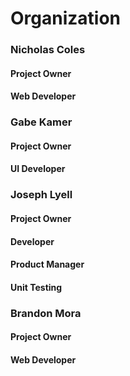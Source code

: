 # Organization

### Nicholas Coles
#### Project Owner
#### Web Developer

### Gabe Kamer
#### Project Owner
#### UI Developer

### Joseph Lyell
#### Project Owner
#### Developer
#### Product Manager
#### Unit Testing

### Brandon Mora
#### Project Owner
#### Web Developer
